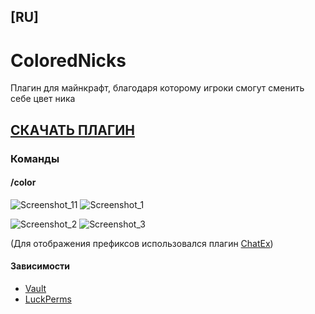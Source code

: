## [RU]

# ColoredNicks
Плагин для майнкрафт, благодаря которому игроки смогут сменить себе цвет ника

## [СКАЧАТЬ ПЛАГИН](https://github.com/Windows-up/ColoredNicksPlugin/releases/tag/1.0)

### Команды
#### /color
![Screenshot_11](https://github.com/Windows-up/ColoredNicksPlugin/assets/61980858/53d9b294-af18-474b-8600-3bf844ff53bb)
![Screenshot_1](https://github.com/Windows-up/ColoredNicksPlugin/assets/61980858/18a2006d-56eb-49ec-9efa-844b5ad1fec4)

![Screenshot_2](https://github.com/Windows-up/ColoredNicksPlugin/assets/61980858/3e291ed0-1e1b-42eb-80b5-875e8db1af1b)
![Screenshot_3](https://github.com/Windows-up/ColoredNicksPlugin/assets/61980858/9060035e-a631-4b8c-bce2-7316463ae41d)

(Для отображения префиксов использовался плагин [ChatEx](https://spigotmc.org/resources/chatex-continued.71041/))

#### Зависимости
* [Vault](https://https://www.spigotmc.org/resources/vault.34315/)
* [LuckPerms](https://luckperms.net/download)
